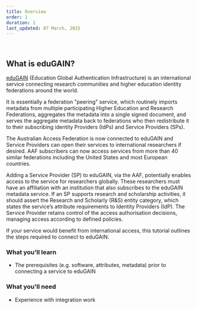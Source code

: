 ```yaml
---
title: Overview
order: 1
duration: 1
last_updated: 07 March, 2025
---
```

<br>

## What is eduGAIN?

[eduGAIN](https://edugain.org) (Education Global Authentication Infrastructure) is an international service connecting research communities and higher education identity federations around the world.

It is essentially a federation "peering" service, which routinely imports metadata from multiple participating Higher Education and Research Federations, aggregates the metadata into a single signed document, and serves the aggregate metadata back to federations who then redistribute it to their subscribing identity Providers (IdPs) and Service Providers (SPs).

The Australian Access Federation is now connected to eduGAIN and Service Providers can open their services to international researchers if desired. AAF subscribers can now access services from more than 40 similar federations including the United States and most European countries.

Adding a Service Provider (SP) to eduGAIN, via the AAF, potentially enables access to the service for researchers globally. These researchers must have an affiliation with an institution that also subscribes to the eduGAIN metadata service. If an SP supports research and scholarship activities, it should assert the Research and Scholarly (R&S) entity category, which states the service’s attribute requirements to Identity Providers (IdP). The Service Provider retains control of the access authorisation decisions, managing access according to defined policies.
<br>

If your service would benefit from international access, this tutorial outlines the steps required to connect to eduGAIN.


### What you'll learn

- The prerequisites (e.g. software, attributes, metadata) prior to connecting a service to eduGAIN


### What you'll need

- Experience with integration work